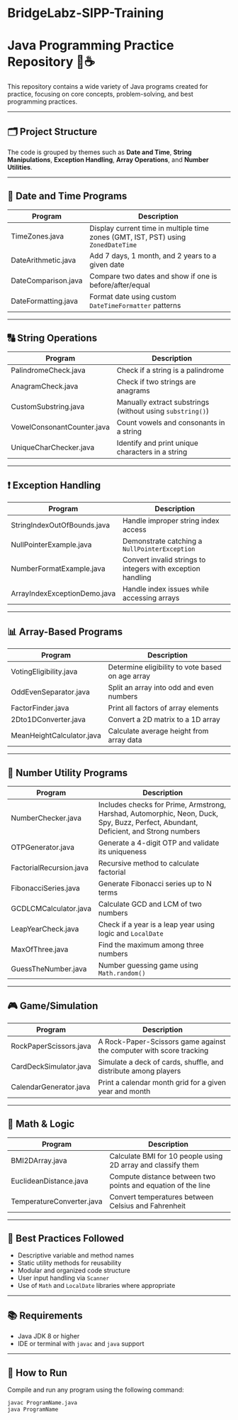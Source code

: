 # BridgeLabz-SIPP-Training
# Java Programming Practice Repository 🧠☕️

This repository contains a wide variety of Java programs created for practice, focusing on core concepts, problem-solving, and best programming practices.

---

## 🗂️ Project Structure

The code is grouped by themes such as **Date and Time**, **String Manipulations**, **Exception Handling**, **Array Operations**, and **Number Utilities**.

---

## 📅 Date and Time Programs
| Program | Description |
|--------|-------------|
| TimeZones.java | Display current time in multiple time zones (GMT, IST, PST) using `ZonedDateTime` |
| DateArithmetic.java | Add 7 days, 1 month, and 2 years to a given date |
| DateComparison.java | Compare two dates and show if one is before/after/equal |
| DateFormatting.java | Format date using custom `DateTimeFormatter` patterns |

---

## 🔠 String Operations
| Program | Description |
|--------|-------------|
| PalindromeCheck.java | Check if a string is a palindrome |
| AnagramCheck.java | Check if two strings are anagrams |
| CustomSubstring.java | Manually extract substrings (without using `substring()`) |
| VowelConsonantCounter.java | Count vowels and consonants in a string |
| UniqueCharChecker.java | Identify and print unique characters in a string |

---

## ❗ Exception Handling
| Program | Description |
|--------|-------------|
| StringIndexOutOfBounds.java | Handle improper string index access |
| NullPointerExample.java | Demonstrate catching a `NullPointerException` |
| NumberFormatExample.java | Convert invalid strings to integers with exception handling |
| ArrayIndexExceptionDemo.java | Handle index issues while accessing arrays |

---

## 📊 Array-Based Programs
| Program | Description |
|--------|-------------|
| VotingEligibility.java | Determine eligibility to vote based on age array |
| OddEvenSeparator.java | Split an array into odd and even numbers |
| FactorFinder.java | Print all factors of array elements |
| 2Dto1DConverter.java | Convert a 2D matrix to a 1D array |
| MeanHeightCalculator.java | Calculate average height from array data |

---

## 🔢 Number Utility Programs
| Program | Description |
|--------|-------------|
| NumberChecker.java | Includes checks for Prime, Armstrong, Harshad, Automorphic, Neon, Duck, Spy, Buzz, Perfect, Abundant, Deficient, and Strong numbers |
| OTPGenerator.java | Generate a 4-digit OTP and validate its uniqueness |
| FactorialRecursion.java | Recursive method to calculate factorial |
| FibonacciSeries.java | Generate Fibonacci series up to N terms |
| GCDLCMCalculator.java | Calculate GCD and LCM of two numbers |
| LeapYearCheck.java | Check if a year is a leap year using logic and `LocalDate` |
| MaxOfThree.java | Find the maximum among three numbers |
| GuessTheNumber.java | Number guessing game using `Math.random()` |

---

## 🎮 Game/Simulation
| Program | Description |
|--------|-------------|
| RockPaperScissors.java | A Rock-Paper-Scissors game against the computer with score tracking |
| CardDeckSimulator.java | Simulate a deck of cards, shuffle, and distribute among players |
| CalendarGenerator.java | Print a calendar month grid for a given year and month |

---

## 🧮 Math & Logic
| Program | Description |
|--------|-------------|
| BMI2DArray.java | Calculate BMI for 10 people using 2D array and classify them |
| EuclideanDistance.java | Compute distance between two points and equation of the line |
| TemperatureConverter.java | Convert temperatures between Celsius and Fahrenheit |

---

## 📌 Best Practices Followed
- Descriptive variable and method names
- Static utility methods for reusability
- Modular and organized code structure
- User input handling via `Scanner`
- Use of `Math` and `LocalDate` libraries where appropriate

---

## 📚 Requirements
- Java JDK 8 or higher
- IDE or terminal with `javac` and `java` support

---

## 🏁 How to Run

Compile and run any program using the following command:

```bash
javac ProgramName.java
java ProgramName
